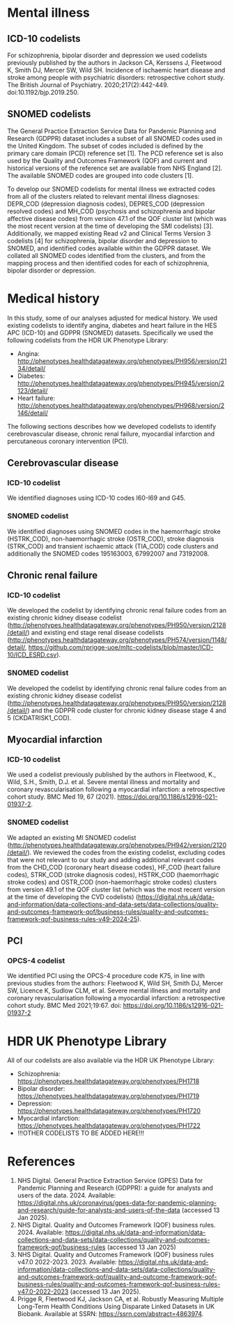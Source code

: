 # Mental illness

## ICD-10 codelists
For schizophrenia, bipolar disorder and depression we used codelists previously published by the authors in Jackson CA, Kerssens J, Fleetwood K, Smith DJ, Mercer SW, Wild SH. Incidence of ischaemic heart disease and stroke among people with psychiatric disorders: retrospective cohort study. The British Journal of Psychiatry. 2020;217(2):442-449. doi:10.1192/bjp.2019.250.

## SNOMED codelists
The General Practice Extraction Service Data for Pandemic Planning and Research (GDPPR) dataset includes a subset of all SNOMED codes used in the United Kingdom. The subset of codes included is defined by the primary care domain (PCD) reference set [1]. The PCD reference set is also used by the Quality and Outcomes Framework (QOF) and current and historical versions of the reference set are available from NHS England [2]. The available SNOMED codes are grouped into code clusters [1].

To develop our SNOMED codelists for mental illness we extracted codes from all of the clusters related to relevant mental illness diagnoses: DEPR_COD (depression diagnosis codes), DEPRES_COD (depression resolved codes) and MH_COD (psychosis and schizophrenia and bipolar affective disease codes) from version 47.1 of the QOF cluster list (which was the most recent version at the time of developing the SMI codelists) [3]. Additionally, we mapped existing Read v2 and Clinical Terms Version 3 codelists [4] for schizophrenia, bipolar disorder and depression to SNOMED, and identified codes available within the GDPPR dataset. We collated all SNOMED codes identified from the clusters, and from the mapping process and then identified codes for each of schizophrenia, bipolar disorder or depression.

# Medical history

In this study, some of our analyses adjusted for medical history. We used existing codelists to identify angina, diabetes and heart failure in the HES APC (ICD-10) and GDPPR (SNOMED) datasets. Specifically we used the following codelists from the HDR UK Phenotype Library:

* Angina: http://phenotypes.healthdatagateway.org/phenotypes/PH956/version/2134/detail/
* Diabetes: http://phenotypes.healthdatagateway.org/phenotypes/PH945/version/2123/detail/
* Heart failure: http://phenotypes.healthdatagateway.org/phenotypes/PH968/version/2146/detail/

The following sections describes how we developed codelists to identify cerebrovascular disease, chronic renal failure, myocardial infarction and percutaneous coronary intervention (PCI).

## Cerebrovascular disease

### ICD-10 codelist
We identified diagnoses using ICD-10 codes I60-I69 and G45.

### SNOMED codelist
We identified diagnoses using SNOMED codes in the haemorrhagic stroke (HSTRK_COD), non-haemorrhagic stroke (OSTR_COD), stroke diagnosis (STRK_COD) and transient ischaemic attack (TIA_COD) code clusters and additionally the SNOMED codes 195163003, 67992007 and 73192008. 

## Chronic renal failure

### ICD-10 codelist
We developed the codelist by identifying chronic renal failure codes from an existing chronic kidney disease codelist (http://phenotypes.healthdatagateway.org/phenotypes/PH950/version/2128/detail/) and existing end stage renal disease codelists (http://phenotypes.healthdatagateway.org/phenotypes/PH574/version/1148/detail/, https://github.com/rprigge-uoe/mltc-codelists/blob/master/ICD-10/ICD_ESRD.csv). 

### SNOMED codelist
We developed the codelist by identifying chronic renal failure codes from an existing chronic kidney disease codelist (http://phenotypes.healthdatagateway.org/phenotypes/PH950/version/2128/detail/) and the GDPPR code cluster for chronic kidney disease stage 4 and 5 (CKDATRISK1_COD). 

## Myocardial infarction

### ICD-10 codelist
We used a codelist previously published by the authors in Fleetwood, K., Wild, S.H., Smith, D.J. et al. Severe mental illness and mortality and coronary revascularisation following a myocardial infarction: a retrospective cohort study. BMC Med 19, 67 (2021). https://doi.org/10.1186/s12916-021-01937-2.

### SNOMED codelist
We adapted an existing MI SNOMED codelist (http://phenotypes.healthdatagateway.org/phenotypes/PH942/version/2120/detail/). We reviewed the codes from the existing codelist, excluding codes that were not relevant to our study and adding additional relevant codes from the CHD_COD (coronary heart disease codes), HF_COD (heart failure codes), STRK_COD (stroke diagnosis codes), HSTRK_COD (haemorrhagic stroke codes) and OSTR_COD (non-haemorrhagic stroke codes) clusters from version 49.1 of the QOF cluster list (which was the most recent version at the time of developing the CVD codelists) (https://digital.nhs.uk/data-and-information/data-collections-and-data-sets/data-collections/quality-and-outcomes-framework-qof/business-rules/quality-and-outcomes-framework-qof-business-rules-v49-2024-25).

## PCI

### OPCS-4 codelist
We identified PCI using the OPCS-4 procedure code K75, in line with previous studies from the authors: Fleetwood K, Wild SH, Smith DJ, Mercer SW, Licence K, Sudlow CLM, et al. Severe mental illness and mortality and coronary revascularisation following a myocardial infarction: a retrospective cohort study. BMC Med 2021;19:67. doi: https://doi.org/10.1186/s12916-021-01937-2

# HDR UK Phenotype Library
All of our codelists are also available via the HDR UK Phenotype Library:

* Schizophrenia: https://phenotypes.healthdatagateway.org/phenotypes/PH1718
* Bipolar disorder: https://phenotypes.healthdatagateway.org/phenotypes/PH1719
* Depression: https://phenotypes.healthdatagateway.org/phenotypes/PH1720
* Myocardial infarction: https://phenotypes.healthdatagateway.org/phenotypes/PH1722
* !!!OTHER CODELISTS TO BE ADDED HERE!!!


# References
1.	NHS Digital. General Practice Extraction Service (GPES) Data for Pandemic Planning and Research (GDPPR): a guide for analysts and users of the data. 2024. Available: https://digital.nhs.uk/coronavirus/gpes-data-for-pandemic-planning-and-research/guide-for-analysts-and-users-of-the-data (accessed 13 Jan 2025).
2.	NHS Digital. Quality and Outcomes Framework (QOF) business rules. 2024. Available: https://digital.nhs.uk/data-and-information/data-collections-and-data-sets/data-collections/quality-and-outcomes-framework-qof/business-rules (accessed 13 Jan 2025)
3.	NHS Digital. Quality and Outcomes Framework (QOF) business rules v47.0 2022-2023. 2023. Available: https://digital.nhs.uk/data-and-information/data-collections-and-data-sets/data-collections/quality-and-outcomes-framework-qof/quality-and-outcome-framework-qof-business-rules/quality-and-outcomes-framework-qof-business-rules-v47.0-2022-2023 (accessed 13 Jan 2025).
4.	Prigge R, Fleetwood KJ, Jackson CA, et al. Robustly Measuring Multiple Long-Term Health Conditions Using Disparate Linked Datasets in UK Biobank. Available at SSRN: https://ssrn.com/abstract=4863974.
